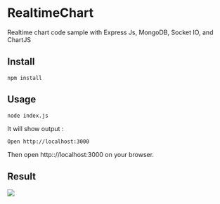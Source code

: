 # RealtimeChart
Realtime chart code sample with Express Js, MongoDB, Socket IO, and ChartJS

## Install

```
npm install
```

## Usage

```
node index.js
```

It will show output :

```
Open http://localhost:3000
```

Then open http:://localhost:3000 on your browser.

## Result

![](http://g.recordit.co/BmOty7CDRd.gif)
